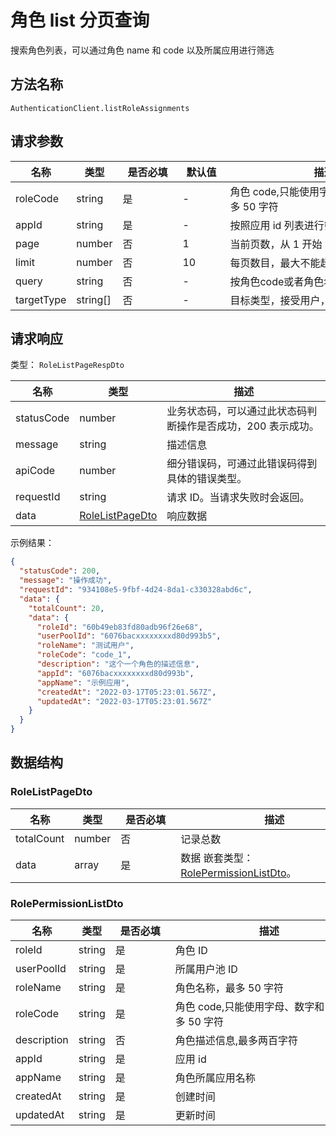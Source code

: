 # 角色 list 分页查询

<!--
  警告⚠️：
  不要直接修改该文档，
  https://github.com/Authing/authing-docs-factory
  使用该项目进行生成
-->

<LastUpdated />

搜索角色列表，可以通过角色 name 和 code 以及所属应用进行筛选

## 方法名称

`AuthenticationClient.listRoleAssignments`

## 请求参数

| 名称 | 类型 | <div style="width:80px">是否必填</div> | <div style="width:60px">默认值</div> | <div style="width:300px">描述</div> | <div style="width:200px">示例值</div> |
| ---- | ---- | ---- | ---- | ---- | ---- |
| roleCode | string | 是 | - | 角色 code,只能使用字母、数字和 -_，最多 50 字符  | `code_1` |
| appId | string | 是 | - | 按照应用 id 列表进行筛选  | `60b49eb83fd80adb96f26e68` |
| page | number | 否 | 1 | 当前页数，从 1 开始  | `1` |
| limit | number | 否 | 10 | 每页数目，最大不能超过 50，默认为 10  | `10` |
| query | string | 否 | - | 按角色code或者角色名称查询  | `示例应用` |
| targetType | string[] | 否 | - | 目标类型，接受用户，部门  | `["USER","ORG"]` |



  
## 请求响应

类型： `RoleListPageRespDto`

| 名称 | 类型 | 描述 |
| ---- | ---- | ---- |
| statusCode | number | 业务状态码，可以通过此状态码判断操作是否成功，200 表示成功。 |
| message | string | 描述信息 |
| apiCode | number | 细分错误码，可通过此错误码得到具体的错误类型。 |
| requestId | string | 请求 ID。当请求失败时会返回。 |
| data | <a href="#RoleListPageDto">RoleListPageDto</a> | 响应数据 |



示例结果：

```json
{
  "statusCode": 200,
  "message": "操作成功",
  "requestId": "934108e5-9fbf-4d24-8da1-c330328abd6c",
  "data": {
    "totalCount": 20,
    "data": {
      "roleId": "60b49eb83fd80adb96f26e68",
      "userPoolId": "6076bacxxxxxxxxd80d993b5",
      "roleName": "测试用户",
      "roleCode": "code_1",
      "description": "这个一个角色的描述信息",
      "appId": "6076bacxxxxxxxxd80d993b",
      "appName": "示例应用",
      "createdAt": "2022-03-17T05:23:01.567Z",
      "updatedAt": "2022-03-17T05:23:01.567Z"
    }
  }
}
```

## 数据结构


### <a id="RoleListPageDto"></a> RoleListPageDto

| 名称 | 类型 | <div style="width:80px">是否必填</div> | <div style="width:300px">描述</div> | <div style="width:200px">示例值</div> |
| ---- |  ---- | ---- | ---- | ---- |
| totalCount | number | 否 | 记录总数   |  `20` |
| data | array | 是 | 数据 嵌套类型：<a href="#RolePermissionListDto">RolePermissionListDto</a>。  |  |


### <a id="RolePermissionListDto"></a> RolePermissionListDto

| 名称 | 类型 | <div style="width:80px">是否必填</div> | <div style="width:300px">描述</div> | <div style="width:200px">示例值</div> |
| ---- |  ---- | ---- | ---- | ---- |
| roleId | string | 是 | 角色 ID   |  `60b49eb83fd80adb96f26e68` |
| userPoolId | string | 是 | 所属用户池 ID   |  `6076bacxxxxxxxxd80d993b5` |
| roleName | string | 是 | 角色名称，最多 50 字符   |  `测试用户` |
| roleCode | string | 是 | 角色 code,只能使用字母、数字和 -_，最多 50 字符   |  `code_1` |
| description | string | 否 | 角色描述信息,最多两百字符   |  `这个一个角色的描述信息` |
| appId | string | 是 | 应用 id   |  `6076bacxxxxxxxxd80d993b` |
| appName | string | 是 | 角色所属应用名称   |  `示例应用` |
| createdAt | string | 是 | 创建时间   |  `2022-03-17T05:23:01.567Z` |
| updatedAt | string | 是 | 更新时间   |  `2022-03-17T05:23:01.567Z` |


